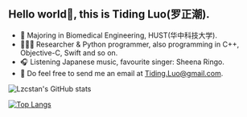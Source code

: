 ## Hello world👋, this is Tiding Luo(罗正潮).

- 📖 Majoring in Biomedical Engineering, HUST(华中科技大学).
- 🧑🏻‍💻 Researcher & Python programmer, also programming in C++, Objective-C, Swift and so on.
- 🎧 Listening Japanese music, favourite singer: Sheena Ringo.
- :email: Do feel free to send me an email at Tiding.Luo@gmail.com.


![Lzcstan's GitHub stats](https://github-readme-stats.vercel.app/api?username=Lzcstan&show_icons=true&theme=tokyonight)

[![Top Langs](https://github-readme-stats.vercel.app/api/top-langs/?username=Lzcstan&layout=compact)](https://github.com/Lzcstan/github-readme-stats)
